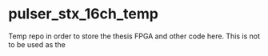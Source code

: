 # pulser_stx_16ch_temp
Temp repo in order to store the thesis FPGA and other code here. This is not to be used as the
